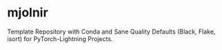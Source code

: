 # mjolnir
Template Repository with Conda and Sane Quality Defaults (Black, Flake, isort) for PyTorch-Lightning Projects.
